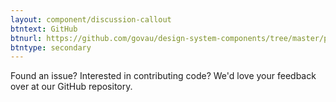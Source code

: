 ```yaml
---
layout: component/discussion-callout
btntext: GitHub
btnurl: https://github.com/govau/design-system-components/tree/master/packages/table
btntype: secondary
---
```


 Found an issue? Interested in contributing code? We'd love your feedback over at our GitHub repository.

